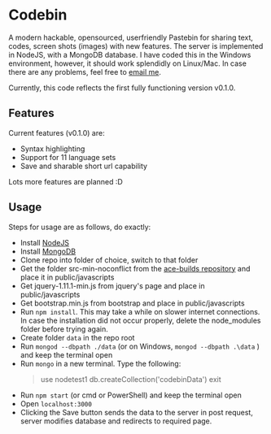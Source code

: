 Codebin
=======

A modern hackable, opensourced, userfriendly Pastebin for sharing text, codes, screen shots (images) with new features. The server is implemented in NodeJS, with a MongoDB database. I have coded this in the Windows environment, however, it should work splendidly on Linux/Mac. In case there are any problems, feel free to [email me](mailto:mindstormer619@gmail.com).

Currently, this code reflects the first fully functioning version v0.1.0.

Features
--------

Current features (v0.1.0) are:

- Syntax highlighting
- Support for 11 language sets
- Save and sharable short url capability

Lots more features are planned :D


Usage
-----

Steps for usage are as follows, do exactly:

- Install [NodeJS](http://nodejs.org/)
- Install [MongoDB](https://www.mongodb.org/)
- Clone repo into folder of choice, switch to that folder
- Get the folder src-min-noconflict from the [ace-builds repository](https://github.com/ajaxorg/ace-builds/) and place it in public/javascripts
- Get jquery-1.11.1-min.js from jquery's page and place in public/javascripts
- Get bootstrap.min.js from bootstrap and place in public/javascripts
- Run `npm install`. This may take a while on slower internet connections. In case the installation did not occur properly, delete the node_modules folder before trying again.
- Create folder `data` in the repo root
- Run `mongod --dbpath ./data` (or on Windows, `mongod --dbpath .\data` ) and keep the terminal open
- Run `mongo` in a new terminal. Type the following:
	> use nodetest1
	> db.createCollection('codebinData')
	> exit
- Run `npm start` (or cmd or PowerShell) and keep the terminal open
- Open `localhost:3000`
- Clicking the Save button sends the data to the server in post request, server modifies database and redirects to required page.